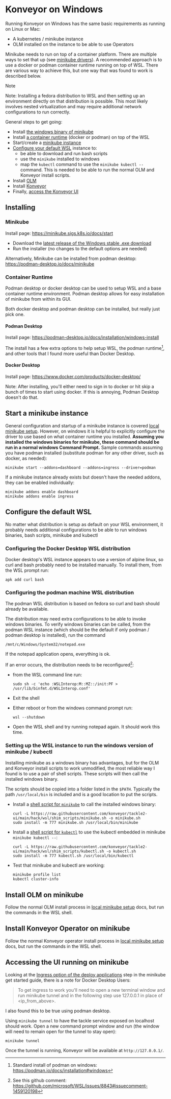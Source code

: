 # Konveyor on Windows

Running Konveyor on Windows has the same basic requirements as running
on Linux or Mac:

- A kubernetes / minikube instance
- OLM installed on the instance to be able to use Operators

Minikube needs to run on top of a container platform. There are multiple ways to set
that up (see [minikube drivers](https://minikube.sigs.k8s.io/docs/drivers/)). A
recommended approach is to use a docker or podman container runtime running on top of
WSL. There are various way to achieve this, but one way that was found to work is
described below.

> [!NOTE]
> Note: Installing a fedora distribution to WSL and then setting up an environment
> directly on that distribution is possible. This most likely involves nested
> virtualization and may require additional network configurations to run correctly.

General steps to get going:

- Install [the windows binary of minikube](#minikube)
- Install [a container runtime](#container-runtime) (docker or podman) on top of the WSL
- Start/create a [minikube instance](#start-a-minikube-instance)
- [Configure your default WSL](#configure-the-default-wsl) instance to:
  - be able to download and run bash scripts
  - use the `minikube` installed to windows
  - map the `kubectl` command to use the `minikube kubectl --` command. This is needed
    to be able to run the normal OLM and Konveyor install scripts.
- Install [OLM](#install-olm-on-minikube)
- Install [Konveyor](#install-konveyor-operator-on-minikube)
- Finally, [access the Konveyor UI](#accessing-the-ui-running-on-minikube)

## Installing

### Minikube

Install page: https://minikube.sigs.k8s.io/docs/start

- Download the [latest release of the Windows stable .exe download](https://minikube.sigs.k8s.io/docs/start/?arch=%2Fwindows%2Fx86-64%2Fstable%2F.exe+download)
- Run the installer (no changes to the default options are needed)

Alternatively, Minikube can be installed from podman desktop: https://podman-desktop.io/docs/minikube

### Container Runtime

Podman desktop or docker desktop can be used to setup WSL and a base
container runtime environment. Podman desktop allows for easy installation
of minikube from within its GUI.

Both docker desktop and podman desktop can be installed, but really just pick one.

#### Podman Desktop

Install page: https://podman-desktop.io/docs/installation/windows-install

The install has a few extra options to help setup WSL, the podman runtime[^1], and other
tools that I found more useful than Docker Desktop.

[^1]: Standard install of podman on windows: https://podman.io/docs/installation#windows

#### Docker Desktop

Install page: https://www.docker.com/products/docker-desktop/

Note: After installing, you'll either need to sign in to docker or hit skip a
bunch of times to start using docker. If this is annoying, Podman Desktop doesn't
do that.

## Start a minikube instance

General configuration and startup of a minikube instance is covered
[local minikube setup](/docs/local-minikube-setup.md#install-and-start-minikube).
However, on windows it is helpful to explicitly configure the driver to use based on what
container runtime you installed. **Assuming you installed the windows binaries for
minikube, these command should be run in a normal windows Command Prompt.** Sample
commands assuming you have podman installed (substitute podman for any other driver,
such as docker, as needed):

```
minikube start --addons=dashboard --addons=ingress --driver=podman
```

If a minikube instance already exists but doesn't have the needed addons, they can
be enabled individually:

```
minikube addons enable dashboard
minikube addons enable ingress
```

## Configure the default WSL

No matter what distribution is setup as default on your WSL environment, it probably
needs additional configurations to be able to run windows binaries, bash scripts,
minikube and kubectl

### Configuring the Docker Desktop WSL distribution

Docker desktop's WSL instance appears to use a version of alpine linux, so curl and
bash probably need to be installed manually. To install them, from the WSL prompt
run:

```
apk add curl bash
```

### Configuring the podman machine WSL distribution

The podman WSL distribution is based on fedora so curl and bash should already be
available.

The distribution may need extra configurations to be able to invoke windows binaries.
To verify windows binaries can be called, from the podman WSL instance (which should
be the default if only podman / podman desktop is installed), run the command

```
/mnt/c/Windows/System32/notepad.exe
```

If the notepad application opens, everything is ok.

If an error occurs, the distribution needs to be reconfigured[^2]:

- from the WSL command line run:

  ```
  sudo sh -c 'echo :WSLInterop:M::MZ::/init:PF > /usr/lib/binfmt.d/WSLInterop.conf'
  ```

- Exit the shell

- Either reboot or from the windows command prompt run:

  ```
  wsl --shutdown
  ```

- Open the WSL shell and try running notepad again. It should work this time.

[^2]: See this github comment: https://github.com/microsoft/WSL/issues/8843#issuecomment-1459120198

<!--
!!!!!!!! https://github.com/microsoft/WSL/issues/8843#issuecomment-1459120198
in WSL shell: `sudo sh -c 'echo :WSLInterop:M::MZ::/init:PF > /usr/lib/binfmt.d/WSLInterop.conf'`
exit the WSL shell
from windows command prompt: `wsl --shutdown`
go back in the WSL shell and should be able to invoke windows .exe files!
!!!!!!!!
-->

### Setting up the WSL instance to run the windows version of minikube / kubectl

Installing minikube as a windows binary has advantages, but for the OLM and Konveyor
install scripts to work unmodified, the most reliable way I found is to use a pair
of shell scripts. These scripts will then call the installed windows binary.

The scripts should be copied into a folder listed in the `$PATH`. Typically
the path `/usr/local/bin` is included and is a good location to put the scripts.

- Install a [shell script for `minikube`](shim_scripts/minikube.sh) to call the installed
  windows binary:

  ```
  curl -L https://raw.githubusercontent.com/konveyor/tackle2-ui/main/hack/wsl/shim_scripts/minikube.sh -o minikube.sh
  sudo install -m 777 minikube.sh /usr/local/bin/minikube
  ```

- Install a [shell script for `kubectl`](shim_scripts/kubectl.sh) to use the kubectl
  embedded in minikube `minikube kubectl --`:

  ```
  curl -L https://raw.githubusercontent.com/konveyor/tackle2-ui/main/hack/wsl/shim_scripts/kubectl.sh -o kubectl.sh
  sudo install -m 777 kubectl.sh /usr/local/bin/kubectl
  ```

- Test that minikube and kubectl are working:
  ```
  minikube profile list
  kubectl cluster-info
  ```

## Install OLM on minikube

Follow the normal OLM install process in
[local minikube setup](/docs/local-minikube-setup.md#install-olm) docs, but run the
commands in the WSL shell.

## Install Konveyor Operator on minikube

Follow the normal Konveyor operator install process in
[local minikube setup](/docs/local-minikube-setup.md#install-the-konveyor-operator) docs,
but run the commands in the WSL shell.

## Accessing the UI running on minikube

Looking at the [Ingress option of the deploy applications](https://minikube.sigs.k8s.io/docs/start/?arch=%2Fwindows%2Fx86-64%2Fstable%2F.exe+download#Ingress)
step in the minikube get started guide, there is a note for Docker Desktop Users:

> To get ingress to work you'll need to open a new terminal window and run minikube
> tunnel and in the following step use 127.0.0.1 in place of <ip_from_above>.

I also found this to be true using podman desktop.

Using `minikube tunnel` to have the tackle service exposed on localhost should work.
Open a new command prompt window and run (the window will need to remain open for
the tunnel to stay open):

```
minikube tunnel
```

Once the tunnel is running, Konveyor will be available at `http://127.0.0.1/`.
